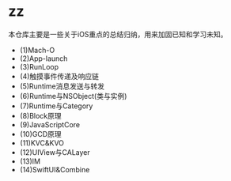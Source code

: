 # zz

本仓库主要是一些关于iOS重点的总结归纳，用来加固已知和学习未知。

- (1)Mach-O
- (2)App-launch
- (3)RunLoop
- (4)触摸事件传递及响应链
- (5)Runtime消息发送与转发
- (6)Runtime与NSObject(类与实例)
- (7)Runtime与Category
- (8)Block原理
- (9)JavaScriptCore
- (10)GCD原理
- (11)KVC&KVO
- (12)UIView与CALayer
- (13)IM
- (14)SwiftUI&Combine

